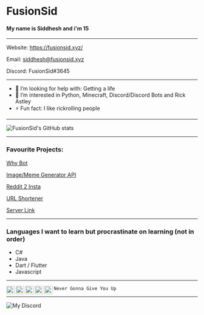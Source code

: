 # FusionSid

#### My name is Siddhesh and i'm 15

-------

Website: https://fusionsid.xyz/

Email:  siddhesh@fusionsid.xyz

Discord: FusionSid#3645

-------

- 🤔 I’m looking for help with: Getting a life
- 👀 I’m interested in Python, Minecraft, Discord/Discord Bots and Rick Astley
- ⚡ Fun fact: I like rickrolling people

-------

![FusionSid's GitHub stats](https://github-readme-stats.vercel.app/api?username=FusionSid&count_private=true&custom_title=FusionSid%20-%20Never%20Gonna%20Give%20You%20Up&title_color=FFFFFF&text_color=5865F2&bg_color=23272A&border_color=23272A&border_radius=25)

-------

### Favourite Projects:
[Why Bot](https://github.com/FusionSid/Why-Bot)

[Image/Meme Generator API](https://github.com/FusionSid/ImageGeneratorAPI)

[Reddit 2 Insta](https://github.com/FusionSid/Reddit2Insta-Meme-Uploader)

[URL Shortener](https://github.com/FusionSid/Url-Shortner-App)

[Server Link](https://github.com/FusionSid/Server-Link)

-------

### Languages I want to learn but procrastinate on learning (not in order)
- C#
- Java
- Dart / Flutter
- Javascript

-------

[<img align="left" alt="cws | Discord Bot" width="22px" src="https://cdn.discordapp.com/avatars/896932646846885898/77d575b77e9fe053512d4a13cd43e60a.png?size=256" />][discord_bot]
[<img align="left" alt="cws | YouTube" width="22px" src="https://assets.stickpng.com/images/580b57fcd9996e24bc43c545.png" />][youtube]
[<img align="left" alt="cws | Twitter" width="22px" src="https://logodownload.org/wp-content/uploads/2014/09/twitter-logo-4.png" />][twitter]
[<img align="left" alt="cws | Reddit" width="22px" src="https://external-preview.redd.it/iDdntscPf-nfWKqzHRGFmhVxZm4hZgaKe5oyFws-yzA.png?auto=webp&s=38648ef0dc2c3fce76d5e1d8639234d8da0152b2"/>][reddit]
[<img align="left" alt="cws | Discord Server" width="22px" src="https://logodownload.org/wp-content/uploads/2017/11/discord-logo-0-2048x2048.png"/>][discord]

`Never Gonna Give You Up`

-------

[twitter]: https://twitter.com/Fusion_Sid
[youtube]: https://www.youtube.com/channel/UC8jJyY7_Hik7ShugCagxk9A
[discord_bot]: https://discord.com/api/oauth2/authorize?client_id=896932646846885898&permissions=8&scope=bot%20applications.commands
[discord]: https://discord.gg/qBYVxeeUec
[reddit]: https://www.reddit.com/u/FusionSid

![My Discord](https://discord-readme-badge.vercel.app/api?id=624076054969188363)
